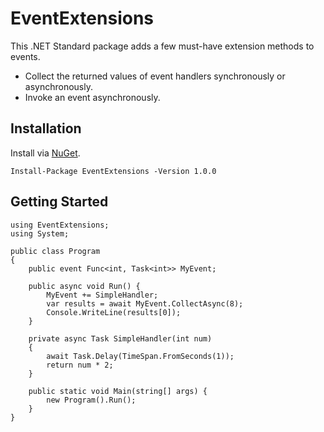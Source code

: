 # EventExtensions
This .NET Standard package adds a few must-have extension methods to events.

- Collect the returned values of event handlers synchronously or asynchronously.
- Invoke an event asynchronously.

## Installation
Install via <a href="https://www.nuget.org/packages/EventExtensions/">NuGet</a>.

    Install-Package EventExtensions -Version 1.0.0

## Getting Started

    using EventExtensions;
    using System;
    
    public class Program
    {
        public event Func<int, Task<int>> MyEvent;
        
        public async void Run() {
            MyEvent += SimpleHandler;
            var results = await MyEvent.CollectAsync(8);
            Console.WriteLine(results[0]);
        }
        
        private async Task SimpleHandler(int num)
        {
            await Task.Delay(TimeSpan.FromSeconds(1));
            return num * 2;
        }
    
        public static void Main(string[] args) {
            new Program().Run();
        }
    }
